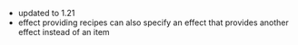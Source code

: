 - updated to 1.21
- effect providing recipes can also specify an effect that provides another effect instead of an item